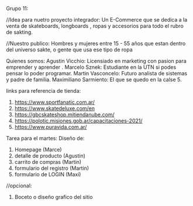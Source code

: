 Grupo 11:

//Idea para nuetro proyecto integrador:
Un E-Commerce que se dedica a la venta de skateboards, longboards , ropas y accesorios para todo el rubro de sakting.


//Nuestro publico:
Hombres y mujeres entre 15 - 55 años que estan dentro del universo sakte, o gente que usa ese tipo de ropa

Quienes somos: 
Agustin Vicchio: Licensiado en marketing con pasion para emprender y aprender .
Marcelo Sznek: Estudiante en la UTN si podes pensar lo poder programar.
Martin Vasconcelo: Futuro analista de sistemas y padre de familia.
Maximiliano Sarmiento: El que se quedo en la calse 5.

links para referencia de tienda:
1. https://www.sportfanatic.com.ar/
2. https://www.skatedeluxe.com/en
3. https://gbcskateshop.mitiendanube.com/
4. https://polotic.misiones.gob.ar/capacitaciones-2021/
5. https://www.puravida.com.ar/

Tarea para el martes: 
Diseño de: 
1. Homepage (Marce)
2. detalle de producto (Agustin)
3. carrito de compras (Martin)
4. formulario del registro (Martin)
5. formulario de LOGIN (Maxi)

//opcional:
1. Boceto o diseño grafico del sitio



